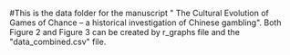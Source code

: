 #This is the data folder for the manuscript " The Cultural Evolution of Games of Chance – a historical investigation of Chinese gambling". Both Figure 2 and Figure 3 can be created by r_graphs file and the "data_combined.csv" file.

